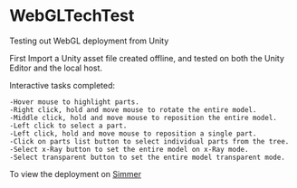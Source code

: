 # WebGLTechTest
Testing out WebGL deployment from Unity

First Import a Unity asset file created offline, and tested on both the Unity Editor and the local host.

Interactive tasks completed:

	-Hover mouse to highlight parts.
	-Right click, hold and move mouse to rotate the entire model.
	-Middle click, hold and move mouse to reposition the entire model.
	-Left click to select a part.
	-Left click, hold and move mouse to reposition a single part.
	-Click on parts list button to select individual parts from the tree.
	-Select x-Ray button to set the entire model on x-Ray mode.
	-Select transparent button to set the entire model transparent mode.

To view the deployment on [Simmer](https://simmer.io/@joelrunji/interactive-gun)
